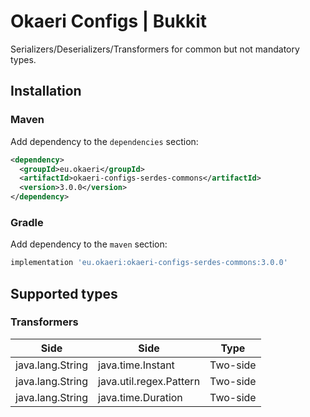 # Okaeri Configs | Bukkit

Serializers/Deserializers/Transformers for common but not mandatory types.

## Installation
### Maven
Add dependency to the `dependencies` section:
```xml
<dependency>
  <groupId>eu.okaeri</groupId>
  <artifactId>okaeri-configs-serdes-commons</artifactId>
  <version>3.0.0</version>
</dependency>
```
### Gradle
Add dependency to the `maven` section:
```groovy
implementation 'eu.okaeri:okaeri-configs-serdes-commons:3.0.0'
```

## Supported types

### Transformers

| Side | Side | Type |
|-|-|-|
| java.lang.String | java.time.Instant | Two-side |
| java.lang.String | java.util.regex.Pattern | Two-side |
| java.lang.String | java.time.Duration | Two-side |
